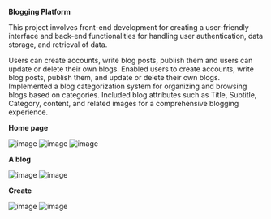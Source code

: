 **Blogging Platform**

This project involves front-end development for creating a user-friendly interface and back-end functionalities for handling user authentication, data storage, and retrieval of data.

Users can create accounts, write blog posts, publish them and users can update or delete their own blogs.
Enabled users to create accounts, write blog posts, publish them, and update or delete their own blogs.
Implemented a blog categorization system for organizing and browsing blogs based on categories.
Included blog attributes such as Title, Subtitle, Category, content, and related images for a comprehensive blogging experience.


**Home page**

![image](https://github.com/Surbhitsingh/Blogging_Platform/assets/91202957/291e83b8-ee0d-445e-9087-abf2e5c99ab1)
![image](https://github.com/Surbhitsingh/Blogging_Platform/assets/91202957/4a7170c0-72e5-4201-95aa-cb4bc9bfdb0b)
![image](https://github.com/Surbhitsingh/Blogging_Platform/assets/91202957/6f1b56de-4cbd-4068-b706-281d4ad432ef)


**A blog**

![image](https://github.com/Surbhitsingh/Blogging_Platform/assets/91202957/26d9fc6d-3a9e-4872-bc09-186408cc503c)
![image](https://github.com/Surbhitsingh/Blogging_Platform/assets/91202957/ec2ecbc4-1435-4bf4-9180-b35a3901b5e8)


**Create**

![image](https://github.com/Surbhitsingh/Blogging_Platform/assets/91202957/34bc69d4-e78e-4f04-9a85-5d920db43a60)
![image](https://github.com/Surbhitsingh/Blogging_Platform/assets/91202957/a39ba46e-0017-4b9b-a9af-c122a10cc274)

